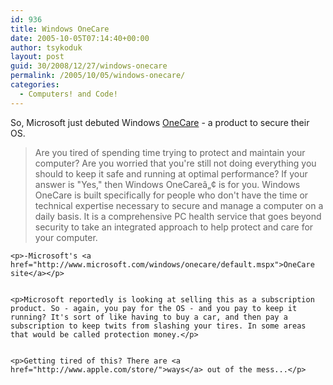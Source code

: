 ```yaml
---
id: 936
title: Windows OneCare
date: 2005-10-05T07:14:40+00:00
author: tsykoduk
layout: post
guid: 30/2008/12/27/windows-onecare
permalink: /2005/10/05/windows-onecare/
categories:
  - Computers! and Code!
---
```

<p>So, Microsoft just debuted Windows <a href="http://beta.windowsonecare.com/">OneCare</a> - a product to secure their OS.</p>


<blockquote>Are you tired of spending time trying to protect and maintain your computer? Are you worried that you're still not doing everything you should to keep it safe and running at optimal performance? If your answer is "Yes," then Windows OneCareâ„¢ is for you. Windows OneCare is built specifically for people who don't have the time or technical expertise necessary to secure and manage a computer on a daily basis. It is a comprehensive PC health service that goes beyond security to take an integrated approach to help protect and care for your computer.</blockquote>

	<p>-Microsoft's <a href="http://www.microsoft.com/windows/onecare/default.mspx">OneCare site</a></p>


	<p>Microsoft reportedly is looking at selling this as a subscription product. So - again, you pay for the OS - and you pay to keep it running? It's sort of like having to buy a car, and then pay a subscription to keep twits from slashing your tires. In some areas that would be called protection money.</p>


	<p>Getting tired of this? There are <a href="http://www.apple.com/store/">ways</a> out of the mess...</p>